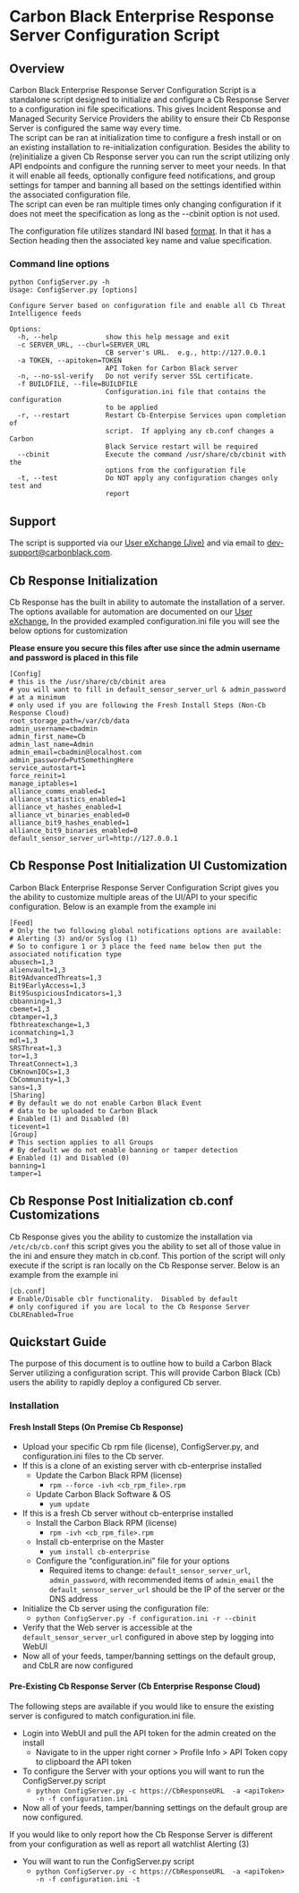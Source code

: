 # Carbon Black Enterprise Response Server Configuration Script

## Overview

Carbon Black Enterprise Response Server Configuration Script is a standalone script designed to
initialize and configure a Cb Response Server to a configuration ini file specifications.  This gives Incident Response
 and Managed Security Service Providers the ability to ensure their Cb Response Server is configured the same way every time.  
 The script can be ran at initialization time to configure a fresh install or on an existing installation to re-initialization 
 configuration.  Besides the ability to (re)initialize a given Cb Response server you can run the script utilizing only API endpoints 
 and configure the running server to meet your needs.  In that it will enable all feeds,  optionally configure feed notifications,
 and group settings for tamper and banning all based on the settings identified within the associated configuration file.  
 The script can even be ran multiple times only changing configuration if it does not meet the specification as long as the --cbinit option is not used.

The configuration file utilizes standard INI based [format](https://en.wikipedia.org/wiki/INI_file).  In that it has a Section heading then the associated key name and value specification.


### Command line options

```
python ConfigServer.py -h
Usage: ConfigServer.py [options]

Configure Server based on configuration file and enable all Cb Threat
Intelligence feeds

Options:
  -h, --help            show this help message and exit
  -c SERVER_URL, --cburl=SERVER_URL
                        CB server's URL.  e.g., http://127.0.0.1
  -a TOKEN, --apitoken=TOKEN
                        API Token for Carbon Black server
  -n, --no-ssl-verify   Do not verify server SSL certificate.
  -f BUILDFILE, --file=BUILDFILE
                        Configuration.ini file that contains the configuration
                        to be applied
  -r, --restart         Restart Cb-Enterpise Services upon completion of
                        script.  If applying any cb.conf changes a Carbon
                        Black Service restart will be required
  --cbinit              Execute the command /usr/share/cb/cbinit with the
                        options from the configuration file
  -t, --test            Do NOT apply any configuration changes only test and
                        report
```

## Support

The script is supported via our [User eXchange (Jive)](https://community.carbonblack.com/groups/developer-relations) 
and via email to dev-support@carbonblack.com.  


## Cb Response Initialization 

Cb Response has the built in ability to automate the installation of a server.  The options available for automation are
documented on our [User eXchange.](https://community.carbonblack.com/docs/DOC-2245) In the provided exampled configuration.ini file
you will see the below options for customization

**Please ensure you secure this files after use since the admin username and password is placed in this file**

```
[Config]
# this is the /usr/share/cb/cbinit area
# you will want to fill in default_sensor_server_url & admin_password
# at a minimum 
# only used if you are following the Fresh Install Steps (Non-Cb Response Cloud)
root_storage_path=/var/cb/data
admin_username=cbadmin
admin_first_name=Cb
admin_last_name=Admin
admin_email=cbadmin@localhost.com
admin_password=PutSomethingHere
service_autostart=1
force_reinit=1
manage_iptables=1
alliance_comms_enabled=1
alliance_statistics_enabled=1
alliance_vt_hashes_enabled=1
alliance_vt_binaries_enabled=0
alliance_bit9_hashes_enabled=1
alliance_bit9_binaries_enabled=0
default_sensor_server_url=http://127.0.0.1
```
    
## Cb Response Post Initialization UI Customization

Carbon Black Enterprise Response Server Configuration Script gives you the ability to customize multiple areas
of the UI/API to your specific configuration.  Below is an example from the example ini

```
[Feed]
# Only the two following global notifications options are available: 
# Alerting (3) and/or Syslog (1) 
# So to configure 1 or 3 place the feed name below then put the associated notification type
abusech=1,3
alienvault=1,3
Bit9AdvancedThreats=1,3
Bit9EarlyAccess=1,3
Bit9SuspiciousIndicators=1,3
cbbanning=1,3
cbemet=1,3
cbtamper=1,3
fbthreatexchange=1,3
iconmatching=1,3
mdl=1,3
SRSThreat=1,3
tor=1,3
ThreatConnect=1,3
CbKnownIOCs=1,3
CbCommunity=1,3
sans=1,3
[Sharing]
# By default we do not enable Carbon Black Event
# data to be uploaded to Carbon Black
# Enabled (1) and Disabled (0)
ticevent=1
[Group]
# This section applies to all Groups
# By default we do not enable banning or tamper detection
# Enabled (1) and Disabled (0)
banning=1
tamper=1
```

## Cb Response Post Initialization cb.conf Customizations

Cb Response gives you the ability to customize the installation via `/etc/cb/cb.conf` this script gives you the ability to set all of those value in the ini and ensure they match in cb.conf.  This portion of the script will only execute if the script is ran locally on the Cb Response server.  Below is an example from the example ini

```
[cb.conf]
# Enable/Disable cblr functionality.  Disabled by default
# only configured if you are local to the Cb Response Server
CbLREnabled=True
```

## Quickstart Guide

The purpose of this document is to outline how to build a Carbon Black Server utilizing a configuration script.  This will provide Carbon Black (Cb) users the ability to rapidly deploy a configured Cb server. 

### Installation

#### Fresh Install Steps (On Premise Cb Response)

- Upload your specific Cb rpm file (license), ConfigServer.py, and configuration.ini files to the Cb server.
- If this is a clone of an existing server with cb-enterprise installed
    - Update the Carbon Black RPM (license)
        - `rpm --force -ivh <cb_rpm_file>.rpm`
    - Update Carbon Black Software & OS
        - `yum update`
- If this is a fresh Cb server without cb-enterprise installed
    - Install the Carbon Black RPM (license)
        - `rpm -ivh <cb_rpm_file>.rpm`
    - Install cb-enterprise on the Master
        - `yum install cb-enterprise`
    - Configure the “configuration.ini” file for your options
        - Required items to change: `default_sensor_server_url`, `admin_password`, with recommended items of `admin_email`
the `default_sensor_server_url` should be the IP of the server or the DNS address
- Initialize the Cb server using the configuration file:
    - `python ConfigServer.py -f configuration.ini -r --cbinit`
- Verify that the Web server is accessible at the `default_sensor_server_url` configured in above step by logging into WebUI
- Now all of your feeds, tamper/banning settings on the default group, and CbLR are now configured

#### Pre-Existing Cb Response Server (Cb Enterprise Response Cloud)

The following steps are available if you would like to ensure the existing server is configured to match configuration.ini file.
- Login into WebUI and pull the API token for the admin created on the install
    - Navigate to <username> in the upper right corner > Profile Info > API Token
copy to clipboard the API token
- To configure the Server with your options you will want to run the ConfigServer.py script
    - `python ConfigServer.py -c https://CbResponseURL  -a <apiToken> -n -f configuration.ini`
- Now all of your feeds, tamper/banning settings on the default group are now configured.

If you would like to only report how the Cb Response Server is different from your configuration as well as report all watchlist Alerting (3)
- You will want to run the ConfigServer.py script
    - `python ConfigServer.py -c https://CbResponseURL  -a <apiToken> -n -f configuration.ini -t`
